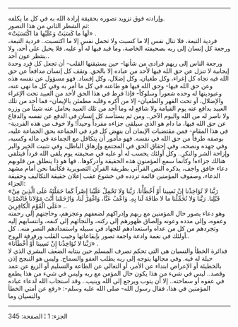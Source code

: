 ------------------------------------------------------------------------

وإرادته فوق تزويد تصوره بحقيقة إرادة الله به في كل ما يكلفه.  
ثم الشطر الثاني من هذا التصور:  
«لَها ما كَسَبَتْ وَعَلَيْها مَا اكْتَسَبَتْ» .  
فردية التبعة، فلا تنال نفس إلا ما كسبت ولا تحمل نفس إلا ما اكتسبت..
فردية التبعة، ورجعة كل إنسان إلى ربه بصحيفته الخاصة، وما قيد فيها له أو
عليه. فلا يحيل على أحد، ولا ينتظر عون أحد..  
ورجعة الناس إلى ربهم فرادى من شأنها- حين يستيقنها القلب- أن تجعل كل فرد
وحدة إيجابية لا تنزل عن حق الله فيها لأحد من عباده إلا بالحق. وتقف كل
إنسان مدافعاً عن حق الله فيه تجاه كل إغراء، وكل طغيان، وكل إضلال، وكل
إفساد. فهو مسؤول عن نفسه هذه وعن حق الله فيها- وحق الله فيها هو طاعته في
كل ما أمر به وفي كل ما نهى عنه، وعبوديتها له وحده شعوراً وسلوكاً- فإذا فرط
في هذا الحق لأحد من العبيد تحت الإغراء والإضلال، أو تحت القهر والطغيان-
إلا من أكره وقلبه مطمئن بالإيمان- فما أحد من تلك العبيد بدافع عنه يوم
القيامة ولا شافع له وما أحد من تلك العبيد بحامل عنه شيئاً من وزره ولا
ناصر له من الله واليوم الآخر.. ومن ثم يستأسد كل إنسان في الدفع عن نفسه
والدفاع عن حق الله فيها، ما دام هو الذي سيلقى جزاءه مفرداً وحيداً! ولا خوف
من هذه الفردية- في هذا المقام- فمن مقتضيات الإيمان أن ينهض كل فرد في
الجماعة بحق الجماعة عليه، بوصفه طرفاً من حق الله في نفسه. فهو مأمور أن
يتكافل مع الجماعة في ماله وكسبه، وفي جهده ونصحه، وفي إحقاق الحق في
المجتمع وإزهاق الباطل، وفي تثبيت الخير والبر وإزاحة الشر والنكر.. وكل
أولئك يحسب له أو عليه في صحيفته يوم يلقى الله فرداً فيتلقى هنالك جزاءه!
وكأنما سمع المؤمنون هذه الحقيقة وأدركوها.. فها هو ذا ينطلق من قلوبهم
دعاء خافق واجف، يذكره النص القرآني بطريقة القرآن التصويرية فكأنما نحن
أمام مشهد الدعاء، وصفوف المؤمنين قائمة تردده في خشوع عقب إعلان حقيقة
التكاليف وحقيقة الجزاء:  
«رَبَّنا لا تُؤاخِذْنا إِنْ نَسِينا أَوْ أَخْطَأْنا. رَبَّنا وَلا تَحْمِلْ عَلَيْنا إِصْراً كَما حَمَلْتَهُ
عَلَى الَّذِينَ مِنْ قَبْلِنا. رَبَّنا وَلا تُحَمِّلْنا ما لا طاقَةَ لَنا بِهِ. وَاعْفُ عَنَّا، وَاغْفِرْ
لَنا، وَارْحَمْنا أَنْتَ مَوْلانا فَانْصُرْنا عَلَى الْقَوْمِ الْكافِرِينَ» ..  
وهو دعاء يصور حال المؤمنين مع ربهم وإدراكهم لضعفهم وعجزهم، وحاجتهم إلى
رحمته وعفوه، وإلى مدده وعونه وإلصاق ظهورهم إلى ركنه، والتجائهم إلى كنفه،
وانتسابهم إليه وتجردهم من كل من عداه واستعدادهم للجهاد في سبيله
واستمدادهم النصر منه.. كل أولئك في نغمة وادعة واجفة تصور بإيقاعاتها وجيب
القلب ورفرفة الروح..  
«رَبَّنا لا تُؤاخِذْنا إِنْ نَسِينا أَوْ أَخْطَأْنا» .  
فدائرة الخطأ والنسيان هي التي تحكم تصرف المسلم حين ينتابه الضعف البشري
الذي لا حيلة له فيه. وفي مجالها يتوجه إلى ربه يطلب العفو والسماح. وليس
هو التبجح إذن بالخطيئة أو الإعراض ابتداء عن الأمر، أو التعالي عن الطاعة
والتسليم أو الزيغ عن عمد وقصد.. ليس في شيء من هذا يكون حال المؤمن مع ربه
وليس في شيء من هذا يطمع في عفوه أو سماحته.. إلا أن يتوب ويرجع إلى الله
وينيب.. وقد استجاب الله لدعاء عباده المؤمنين في هذا، فقال رسول الله- صلى
الله عليه وسلم-: «رفع عن أمتي الخطأ والنسيان وما

------------------------------------------------------------------------

الجزء: 1 ¦ الصفحة: 345
